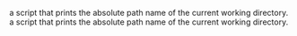 
a script that prints the absolute path name of the current working directory.
a script that prints the absolute path name of the current working directory.
